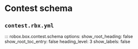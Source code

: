 # Contest schema

## `contest.rbx.yml`

::: robox.box.contest.schema
    options:
      show_root_heading: false
      show_root_toc_entry: false
      heading_level: 3
      show_labels: false
